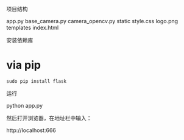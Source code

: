项目结构

  app.py
  base_camera.py
  camera_opencv.py
  static
      style.css
      logo.png
  templates
     index.html

安装依赖库

   # via pip
    sudo pip install flask

运行

python app.py

然后打开浏览器，在地址栏中输入：

http://localhost:666
